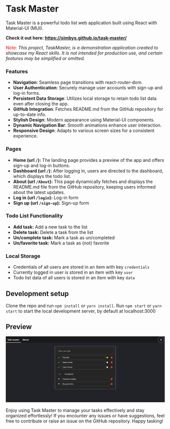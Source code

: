 # Task Master

Task Master is a powerful todo list web application built using React with Material-UI (MUI).

**Check it out here: https://simbys.github.io/task-master/**

<span style="color: red;">Note:</span>
_This project, TaskMaster, is a demonstration application created to showcase my React skills. It is not intended for production use, and certain features may be simplified or omitted._

### Features
- **Navigation**: Seamless page transitions with react-router-dom.
- **User Authentication**: Securely manage user accounts with sign-up and log-in forms.
- **Persistent Data Storage**: Utilizes local storage to retain todo list data even after closing the app.
- **GitHub Integration**: Fetches README.md from the GitHub repository for up-to-date info.
- **Stylish Design**: Modern appearance using Material-UI components.
- **Dynamic Navigation Bar**: Smooth animations enhance user interaction.
- **Responsive Design**: Adapts to various screen sizes for a consistent experience.

### Pages
- **Home (url `/`):** The landing page provides a preview of the app and offers sign-up and log-in buttons.
- **Dashboard (url `/`):** After logging in, users are directed to the dashboard, which displays the todo list.
- **About (url `/About`):** This page dynamically fetches and displays the README.md file from the GitHub repository, keeping users informed about the latest updates.
- **Log in (url `/login`):** Log-in form
- **Sign up (url `/sign-up`):** Sign-up form

### Todo List Functionality
- **Add task:** Add a new task to the list
- **Delete task:** Delete a task from the list
- **Un/complete task:** Mark a task as un/completed
- **Un/favorite task:** Mark a task as (not) favorite

### Local Storage
- Credentials of all users are stored in an item with key `credentials`
- Currently logged in user is stored in an item with key `user`
- Todo list data of all users is stored in an item with key `data`

## Development setup

Clone the repo and run `npm install` or `yarn install`.
Run `npm start` or `yarn start` to start the local development server, by default at localhost:3000

## Preview
![Todo preview image](public/Preview.png)

Enjoy using Task Master to manage your tasks effectively and stay organized effortlessly! If you encounter any issues or have suggestions, feel free to contribute or raise an issue on the GitHub repository. Happy tasking!

